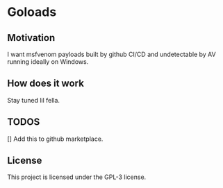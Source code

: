 # Goloads

## Motivation

I want msfvenom payloads built by github CI/CD and undetectable by AV running ideally on Windows.

## How does it work

Stay tuned lil fella.

## TODOS

[] Add this to github marketplace.

## License

This project is licensed under the GPL-3 license.
